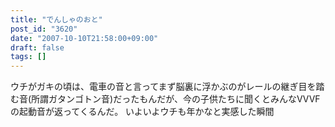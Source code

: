 ```yaml
---
title: "でんしゃのおと"
post_id: "3620"
date: "2007-10-10T21:58:00+09:00"
draft: false
tags: []
---
```



ウチがガキの頃は、電車の音と言ってまず脳裏に浮かぶのがレールの継ぎ目を踏む音(所謂ガタンゴトン音)だったもんだが、今の子供たちに聞くとみんなVVVFの起動音が返ってくるんだ。 いよいよウチも年かなと実感した瞬間

